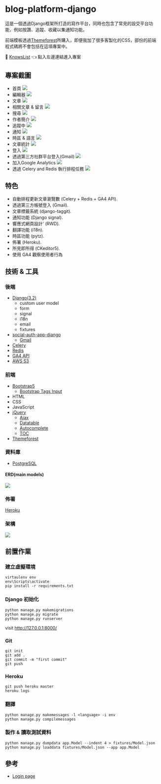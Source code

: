 # blog-platform-django


這是一個透過Django框架所打造的寫作平台，同時也包含了常見的設交平台功能，例如按讚、追蹤、收藏以集通知功能。

前端模板透過[Themeforest](https://themeforest.net/)所購入，即便我加了很多客製化的CSS，部份的前端程式碼將不會包括在這項專案中。


:link: [KnowsList](https://www.knowslist.com/) :point_left: 點入左邊連結進入專案


## 專案截圖

- 首頁
![](https://github.com/ycy-tw/blog-platform-django/blob/a94944b8d0500a786c21e2df289bdcd5ec8bbb22/screenshots/home_zhhant.PNG)
- 編輯器
![](https://github.com/ycy-tw/blog-platform-django/blob/a94944b8d0500a786c21e2df289bdcd5ec8bbb22/screenshots/editor_zhhant.PNG)
- 文章
![](https://github.com/ycy-tw/blog-platform-django/blob/a94944b8d0500a786c21e2df289bdcd5ec8bbb22/screenshots/article_zhhant.PNG)
- 相關文章 & 留言
![](https://github.com/ycy-tw/blog-platform-django/blob/a94944b8d0500a786c21e2df289bdcd5ec8bbb22/screenshots/rel_comment_zhhant.PNG)
- 搜尋
![](https://github.com/ycy-tw/blog-platform-django/blob/a94944b8d0500a786c21e2df289bdcd5ec8bbb22/screenshots/search_zhhant.PNG)
- 作者簡介
![](https://github.com/ycy-tw/blog-platform-django/blob/a94944b8d0500a786c21e2df289bdcd5ec8bbb22/screenshots/profile_zhhant.PNG)
- 追蹤中
![](https://github.com/ycy-tw/blog-platform-django/blob/a94944b8d0500a786c21e2df289bdcd5ec8bbb22/screenshots/following_zhhant.PNG)
- 通知
![](https://github.com/ycy-tw/blog-platform-django/blob/a94944b8d0500a786c21e2df289bdcd5ec8bbb22/screenshots/notification_zhhant.PNG)
- 時區 & 語言
![](https://github.com/ycy-tw/blog-platform-django/blob/a94944b8d0500a786c21e2df289bdcd5ec8bbb22/screenshots/loc_lang_zhhant.PNG)
- 文章統計
![](https://github.com/ycy-tw/blog-platform-django/blob/a94944b8d0500a786c21e2df289bdcd5ec8bbb22/screenshots/stats_zhhant.PNG)
- 登入
![](https://github.com/ycy-tw/blog-platform-django/blob/a94944b8d0500a786c21e2df289bdcd5ec8bbb22/screenshots/login_zhhant.PNG)
- 透過第三方社群平台登入(Gmail)
![](https://github.com/ycy-tw/blog-platform-django/blob/a94944b8d0500a786c21e2df289bdcd5ec8bbb22/screenshots/gmail_auth.PNG)
- 加入Google Analytics
![](https://github.com/ycy-tw/blog-platform-django/blob/a94944b8d0500a786c21e2df289bdcd5ec8bbb22/screenshots/ga.PNG)
- 透過 Celery and Redis 執行排程任務
![](https://github.com/ycy-tw/blog-platform-django/blob/a94944b8d0500a786c21e2df289bdcd5ec8bbb22/screenshots/celery.PNG)

## 特色

- 自動排程更新文章瀏覽數 (Celery + Redis + GA4 API).
- 透過第三方帳號登入 (Gmail).
- 文章標籤系統 (django-taggit).
- 通知功能 (Django signal).
- 響應式網頁設計' (RWD).
- 翻譯功能 (i18n).
- 時區功能 (pytz).
- 佈署 (Heroku).
- 所見即所得 (CKeditor5).
- 使用 GA4 觀察使用者行為


## 技術 & 工具
### 後端
- [Django(3.2)](https://www.djangoproject.com/)
    - custom user model
    - form
    - signal
    - i18n
    - email
    - fixtures
- [social-auth-app-django](https://github.com/python-social-auth/social-app-django)
    - [Gmail](https://python-social-auth.readthedocs.io/en/latest/configuration/django.html)
- [Celery](https://docs.celeryq.dev/en/stable/getting-started/introduction.html)
- [Redis](https://docs.redis.com/latest/rs/references/client_references/client_python/)
- [GA4 API](https://developers.google.com/analytics/devguides/reporting/data/v1)
- [AWS S3](https://aws.amazon.com/s3/)

### 前端
- [Bootstrap5](https://getbootstrap.com/)
    - [Bootstrap Tags Input](https://bootstrap-tagsinput.github.io/bootstrap-tagsinput/examples/)
- HTML
- CSS
- JavaScript
- [jQuery](https://jquery.com/)
    - [Ajax](https://api.jquery.com/jquery.ajax/)
    - [Datatable](https://datatables.net/)
    - [Autocomplete](https://jqueryui.com/autocomplete/)
    - [TOC](https://ndabas.github.io/toc/)
- [Themeforest](https://themeforest.net/)

### 資料庫
- [PostgreSQL](https://www.postgresql.org/)

#### ERD(main models)

![](https://github.com/ycy-tw/blog-platform-django/blob/a94944b8d0500a786c21e2df289bdcd5ec8bbb22/screenshots/ERD.png)


### 佈署

[Heroku](https://www.heroku.com/)


### 架構

![](https://github.com/ycy-tw/blog-platform-django/blob/55c8137b00d3cbb822eb11bfd96a6d929e2e8f88/screenshots/structure.png)


## 前置作業
### 建立虛擬環境
```
virtaulenv env
env\Scripts\activate
pip install -r requirements.txt
```

### Django 初始化
```
python manage.py makemigrations
python manage.py migrate
python manage.py runserver
```
visit http://127.0.0.1:8000/


### Git
```git
git init
git add .
git commit -m "first commit"
git push
```

### Heroku
```
git push heroku master
heroku logs
```

### 翻譯
```
python manage.py makemessages -l <language> -i env
python manage.py compilemessages
```

### 製作 & 讀取測試資料
```
python manage.py dumpdata app.Model --indent 4 > fixtures/Model.json
python manage.py loaddata fixtures/Model.json --app app.Model
```

## 參考
- [Login page](https://codepen.io/BetaNow/pen/zYNPPJe)

